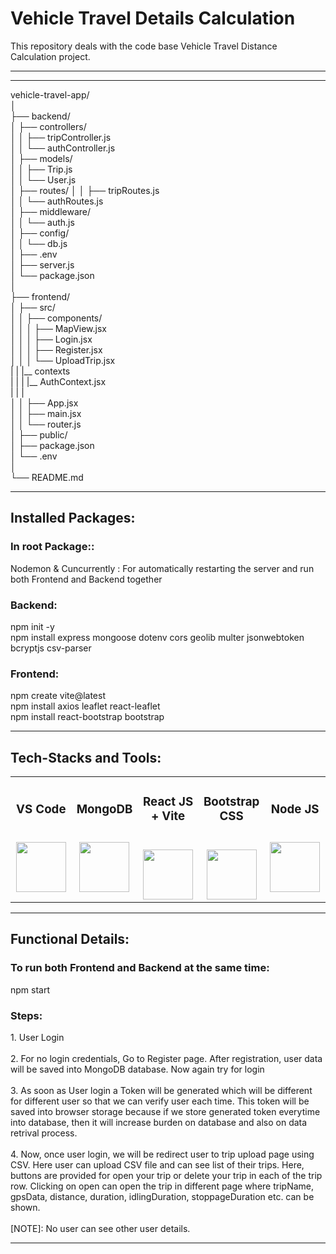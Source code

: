 # Vehicle Travel Details Calculation
This repository deals with the code base Vehicle Travel Distance Calculation project.
<hr>
<hr>

vehicle-travel-app/<br/>
│<br/>
├── backend/<br/>
│   ├── controllers/<br/>
│   │   ├── tripController.js<br/>
│   │   └── authController.js<br/>
│   ├── models/<br/>
│   │   ├── Trip.js<br/>
│   │   └── User.js<br/>
│   ├── routes/
│   │   ├── tripRoutes.js<br/>
│   │   └── authRoutes.js<br/>
│   ├── middleware/<br/>
│   │   └── auth.js<br/>
│   ├── config/<br/>
│   │   └── db.js<br/>
│   ├── .env<br/>
│   ├── server.js<br/>
│   └── package.json<br/>
│<br/>
├── frontend/<br/>
│   ├── src/<br/>
│   │   ├── components/<br/>
│   │   │   ├── MapView.jsx<br/>
│   │   │   ├── Login.jsx<br/>
│   │   │   ├── Register.jsx<br/>
│   │   │   └── UploadTrip.jsx<br/>
|   |   |__ contexts<br/>
|   |   |   |__ AuthContext.jsx<br/>
|   |   |<br/>
│   │   ├── App.jsx<br/>
│   │   ├── main.jsx<br/>
│   │   └── router.js<br/>
│   ├── public/<br/>
│   ├── package.json<br/>
│   └── .env<br/>
│<br/>
└── README.md<br/>


<hr>
<h2>Installed Packages:</h2>
<h3> In root Package:: </h3>
Nodemon & Cuncurrently : For automatically restarting the server and run both Frontend and Backend together
<h3> Backend: </h3>
npm init -y<br/>
npm install express mongoose dotenv cors geolib multer jsonwebtoken bcryptjs csv-parser
<h3> Frontend: </h3>
npm create vite@latest <br/>
npm install axios leaflet react-leaflet<br/>
npm install react-bootstrap bootstrap
<hr>

<h2>Tech-Stacks and Tools:</h2>
<table width = 100%>
<tbody>
<tr align="top">
<td width="20%" align="center">
<h3 dir="auto"><span>VS Code</span><br><br></h3>
<a><img src="https://upload.wikimedia.org/wikipedia/commons/thumb/9/9a/Visual_Studio_Code_1.35_icon.svg/2048px-Visual_Studio_Code_1.35_icon.svg.png" height = "80" width = "80"></a>
</td>
<td width="20%" align="center">
<h3 dir="auto"><span>MongoDB</span><br><br></h3>
<a><img src="https://www.pngall.com/wp-content/uploads/13/Mongodb-Transparent.png" height = "80" width = "80"></a>
</td>
<td width="20%" align="center">
<h3 dir="auto"><span>React JS + Vite</span><br><br></h3>
<a><img src="https://cdn.freebiesupply.com/logos/large/2x/react-1-logo-png-transparent.png" height = "80" width = "80"></a>
</td>
<td width="20%" align="center">
<h3 dir="auto"><span>Bootstrap CSS</span><br><br></h3>
<a><img src="https://upload.wikimedia.org/wikipedia/commons/thumb/6/62/CSS3_logo.svg/800px-CSS3_logo.svg.png" height = "80" width = "80"></a>
</td>
<td width="20%" align="center">
<h3 dir="auto"><span>Node JS</span><br><br></h3>
<a><img src="https://images.credly.com/images/51aeb74b-ec87-4069-93fc-0ea449c8d77f/twitter_thumb_201604_node.png" height = "80" width = "80"></a>
</td>
</tr>
</td>
</tr>
</tbody>
</table>

<hr>
<h2>Functional Details:</h2>
<h3> To run both Frontend and Backend at the same time: </h3>
npm start<br/>

<h3> Steps: </h3>
1. User Login <br/>
<br/>
2. For no login credentials, Go to Register page. After registration, user data will be saved into MongoDB database. Now again try for login<br/>
<br/>
3. As soon as User login a Token will be generated which will be different for different user so that we can verify user each time. This token will be saved into browser storage because if we store generated token everytime into database, then it will increase burden on database and also on data retrival process.<br/>
<br/>
4. Now, once user login, we will be redirect user to trip upload page using CSV. Here user can upload CSV file and can see list of their trips. Here, buttons are provided for open your trip or delete your trip in each of the trip row. Clicking on open can open the trip in different page where tripName, gpsData, distance, duration, idlingDuration, stoppageDuration etc. can be shown.<br/>
<br/>
[NOTE]: No user can see other user details.<br/>
<hr>


